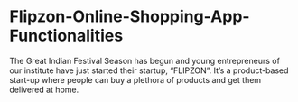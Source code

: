 # Flipzon-Online-Shopping-App-Functionalities
The Great Indian Festival Season has begun and young entrepreneurs of our institute have just started their startup, “FLIPZON”. It’s a product-based start-up where people can buy a plethora of products and get them delivered at home.

